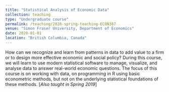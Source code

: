 ```yaml
---
title: "Statistical Analysis of Economic Data"
collection: teaching
type: "Undergraduate course"
permalink: /teaching/2020-spring-teaching-ECON387
venue: "Simon Fraser University, Department of Economics"
date: 2020-01-01
location: "British Columbia, Canada"
---
```


How can we recognize and learn from patterns in data to add value to a firm or to design more effective economic and social policy?  During this course, we will learn to use modern statistical software to manage, visualize, and analyse data to answer real-world economic questions. The focus of this course is on working with data, on programming in R using basic econometric methods, but not on the underlying statistical foundations of these methods. [*Also taught in Spring 2019*]
